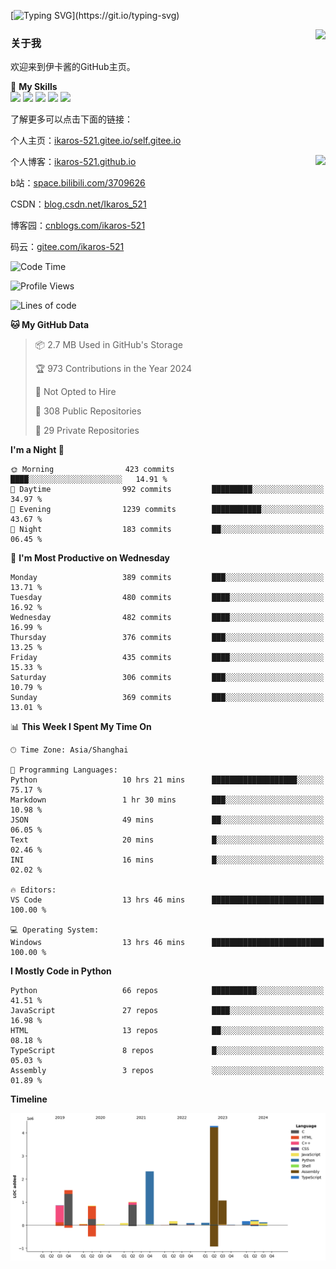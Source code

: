 [![Typing SVG](https://readme-typing-svg.herokuapp.com?size=25&duration=3000&color=8C43EA&vCenter=true&width=200&height=40&lines=Hi+Welcome+%F0%9F%91%8B%F0%9F%8F%BB;I'm+Love丶伊卡洛斯~~)](https://git.io/typing-svg)

<a href="#">
  <img align="right" src="https://github-readme-stats.vercel.app/api?username=Ikaros-521&count_private=true&show_icons=true&bg_color=15,f2f7fd,E0EAFC" />
</a>

### 关于我

欢迎来到伊卡酱的GitHub主页。

🌟 **My Skills**  
![](https://img.shields.io/badge/-C-A8B9CC?style=flat-square&logo=C&logoColor=fff)
![](https://img.shields.io/badge/-Python-3776AB?style=flat-square&logo=Python&logoColor=fff)
![](https://img.shields.io/badge/-JavaScript-F7DF1E?style=flat-square&logo=JavaScript&logoColor=fff)
![](https://img.shields.io/badge/-C++-00599C?style=flat-square&logo=Cpp&logoColor=fff)
![](https://img.shields.io/badge/-Linux-000000?style=flat-square&logo=Linux&logoColor=fff)

了解更多可以点击下面的链接：  

个人主页：[ikaros-521.gitee.io/self.gitee.io](https://ikaros-521.gitee.io/self.gitee.io/)  

<img align='right' src="https://github.com/Ikaros-521/Ikaros-521/assets/40910637/3a5e50bc-91dc-4aa5-b7a0-8b27ad1c2b33" height="330">

个人博客：[ikaros-521.github.io](https://ikaros-521.github.io/)  

b站：[space.bilibili.com/3709626](https://space.bilibili.com/3709626)  

CSDN：[blog.csdn.net/Ikaros_521](https://blog.csdn.net/Ikaros_521)  

博客园：[cnblogs.com/ikaros-521](https://www.cnblogs.com/ikaros-521)  

码云：[gitee.com/ikaros-521](https://gitee.com/ikaros-521)  


<!--START_SECTION:waka-->
![Code Time](http://img.shields.io/badge/Code%20Time-1%2C810%20hrs%2059%20mins-blue)

![Profile Views](http://img.shields.io/badge/Profile%20Views-12-blue)

![Lines of code](https://img.shields.io/badge/From%20Hello%20World%20I%27ve%20Written-13.0%20million%20lines%20of%20code-blue)

**🐱 My GitHub Data** 

> 📦 2.7 MB Used in GitHub's Storage 
 > 
> 🏆 973 Contributions in the Year 2024
 > 
> 🚫 Not Opted to Hire
 > 
> 📜 308 Public Repositories 
 > 
> 🔑 29 Private Repositories 
 > 
**I'm a Night 🦉** 

```text
🌞 Morning                423 commits         ████░░░░░░░░░░░░░░░░░░░░░   14.91 % 
🌆 Daytime                992 commits         █████████░░░░░░░░░░░░░░░░   34.97 % 
🌃 Evening                1239 commits        ███████████░░░░░░░░░░░░░░   43.67 % 
🌙 Night                  183 commits         ██░░░░░░░░░░░░░░░░░░░░░░░   06.45 % 
```
📅 **I'm Most Productive on Wednesday** 

```text
Monday                   389 commits         ███░░░░░░░░░░░░░░░░░░░░░░   13.71 % 
Tuesday                  480 commits         ████░░░░░░░░░░░░░░░░░░░░░   16.92 % 
Wednesday                482 commits         ████░░░░░░░░░░░░░░░░░░░░░   16.99 % 
Thursday                 376 commits         ███░░░░░░░░░░░░░░░░░░░░░░   13.25 % 
Friday                   435 commits         ████░░░░░░░░░░░░░░░░░░░░░   15.33 % 
Saturday                 306 commits         ███░░░░░░░░░░░░░░░░░░░░░░   10.79 % 
Sunday                   369 commits         ███░░░░░░░░░░░░░░░░░░░░░░   13.01 % 
```


📊 **This Week I Spent My Time On** 

```text
🕑︎ Time Zone: Asia/Shanghai

💬 Programming Languages: 
Python                   10 hrs 21 mins      ███████████████████░░░░░░   75.17 % 
Markdown                 1 hr 30 mins        ███░░░░░░░░░░░░░░░░░░░░░░   10.98 % 
JSON                     49 mins             ██░░░░░░░░░░░░░░░░░░░░░░░   06.05 % 
Text                     20 mins             █░░░░░░░░░░░░░░░░░░░░░░░░   02.46 % 
INI                      16 mins             █░░░░░░░░░░░░░░░░░░░░░░░░   02.02 % 

🔥 Editors: 
VS Code                  13 hrs 46 mins      █████████████████████████   100.00 % 

💻 Operating System: 
Windows                  13 hrs 46 mins      █████████████████████████   100.00 % 
```

**I Mostly Code in Python** 

```text
Python                   66 repos            ██████████░░░░░░░░░░░░░░░   41.51 % 
JavaScript               27 repos            ████░░░░░░░░░░░░░░░░░░░░░   16.98 % 
HTML                     13 repos            ██░░░░░░░░░░░░░░░░░░░░░░░   08.18 % 
TypeScript               8 repos             █░░░░░░░░░░░░░░░░░░░░░░░░   05.03 % 
Assembly                 3 repos             ░░░░░░░░░░░░░░░░░░░░░░░░░   01.89 % 
```



**Timeline**

![Lines of Code chart](https://raw.githubusercontent.com/Ikaros-521/Ikaros-521/main/assets/bar_graph.png)


<!--END_SECTION:waka-->


<!--
**Ikaros-521/Ikaros-521** is a ✨ _special_ ✨ repository because its `README.md` (this file) appears on your GitHub profile.

Here are some ideas to get you started:

- 🔭 I’m currently working on ...
- 🌱 I’m currently learning ...
- 👯 I’m looking to collaborate on ...
- 🤔 I’m looking for help with ...
- 💬 Ask me about ...
- 📫 How to reach me: ...
- 😄 Pronouns: ...
- ⚡ Fun fact: ...
-->
